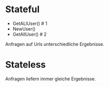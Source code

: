 # Stateful
- GetALlUser() # 1
- NewUser()
- GetAllUser() # 2

Anfragen auf Urls unterschiedliche Ergebnisse.

# Stateless
Anfragen liefern immer gleiche Ergebnisse.
